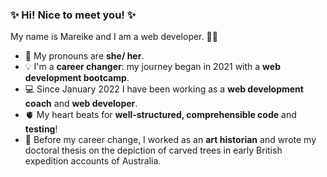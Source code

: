 ### ✨ Hi! Nice to meet you! ✨

My name is Mareike and I am a web developer. 👩‍💻
- 👑 My pronouns are **she/ her**.
- 💡 I'm a **career changer**: my journey began in 2021 with a **web development bootcamp**.
- 💻 Since January 2022 I have been working as a **web development coach** and **web developer**.
- 🫀 My heart beats for **well-structured, comprehensible code** and **testing**!
- 🎨 Before my career change, I worked as an **art historian** and wrote my doctoral thesis on the depiction of carved trees in early British expedition accounts of Australia.
